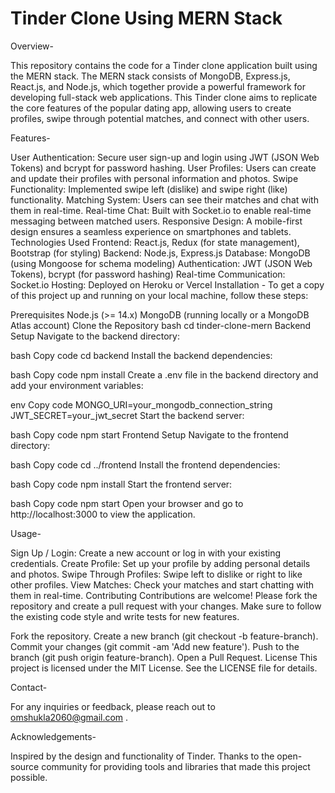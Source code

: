 # Tinder Clone Using MERN Stack
Overview-

This repository contains the code for a Tinder clone application built using the MERN stack. The MERN stack consists of MongoDB, Express.js, React.js, and Node.js, which together provide a powerful framework for developing full-stack web applications. This Tinder clone aims to replicate the core features of the popular dating app, allowing users to create profiles, swipe through potential matches, and connect with other users.

Features-

User Authentication: Secure user sign-up and login using JWT (JSON Web Tokens) and bcrypt for password hashing.
User Profiles: Users can create and update their profiles with personal information and photos.
Swipe Functionality: Implemented swipe left (dislike) and swipe right (like) functionality.
Matching System: Users can see their matches and chat with them in real-time.
Real-time Chat: Built with Socket.io to enable real-time messaging between matched users.
Responsive Design: A mobile-first design ensures a seamless experience on smartphones and tablets.
Technologies Used
Frontend: React.js, Redux (for state management), Bootstrap (for styling)
Backend: Node.js, Express.js
Database: MongoDB (using Mongoose for schema modeling)
Authentication: JWT (JSON Web Tokens), bcrypt (for password hashing)
Real-time Communication: Socket.io
Hosting: Deployed on Heroku or Vercel
Installation - 
To get a copy of this project up and running on your local machine, follow these steps:

Prerequisites
Node.js (>= 14.x)
MongoDB (running locally or a MongoDB Atlas account)
Clone the Repository
bash
cd tinder-clone-mern
Backend Setup
Navigate to the backend directory:

bash
Copy code
cd backend
Install the backend dependencies:

bash
Copy code
npm install
Create a .env file in the backend directory and add your environment variables:

env
Copy code
MONGO_URI=your_mongodb_connection_string
JWT_SECRET=your_jwt_secret
Start the backend server:

bash
Copy code
npm start
Frontend Setup
Navigate to the frontend directory:

bash
Copy code
cd ../frontend
Install the frontend dependencies:

bash
Copy code
npm install
Start the frontend server:

bash
Copy code
npm start
Open your browser and go to http://localhost:3000 to view the application.

Usage-

Sign Up / Login: Create a new account or log in with your existing credentials.
Create Profile: Set up your profile by adding personal details and photos.
Swipe Through Profiles: Swipe left to dislike or right to like other profiles.
View Matches: Check your matches and start chatting with them in real-time.
Contributing
Contributions are welcome! Please fork the repository and create a pull request with your changes. Make sure to follow the existing code style and write tests for new features.

Fork the repository.
Create a new branch (git checkout -b feature-branch).
Commit your changes (git commit -am 'Add new feature').
Push to the branch (git push origin feature-branch).
Open a Pull Request.
License
This project is licensed under the MIT License. See the LICENSE file for details.

Contact-

For any inquiries or feedback, please reach out to omshukla2060@gmail.com .

Acknowledgements-

Inspired by the design and functionality of Tinder.
Thanks to the open-source community for providing tools and libraries that made this project possible.
